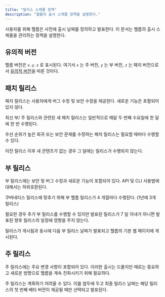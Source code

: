 ```yaml
---
title: "릴리스 스케줄 정책"
description: "헬름의 출시 스케줄 정책을 설명한다."
---
```


사용자를 위해 헬름은 사전에 출시 날짜를 정의하고 발표한다.
이 문서는 헬름의 출시 스케줄을 관리하는 정책을 설명한다.

## 유의적 버전

헬름 버전은 `x.y.z` 로 표시된다. 여기서 `x` 는 주 버전, `y` 는
부 버전, `z` 는 패치 버전으로서 [유의적 버전](https://semver.org/spec/v2.0.0.html)을 
따른 것이다.

## 패치 릴리스

패치 릴리스는 사용자에게 버그 수정 및 보안 수정을 제공한다. 새로운 기능은 포함되어 
있지 않다.

최신 부/ 주 릴리스와 관련된 새 패치 릴리스는 일반적으로 매달 두 번째 수요일에 
한 달에 한 번 수행된다.

우선 순위가 높은 회귀 또는 보안 문제를 수정하는 패치 릴리스는 필요할 때마다 수행할 
수 있다.

이전 릴리스 이후 새 콘텐츠가 없는 경우 그 달에는 릴리스가 수행되지
않는다.

## 부 릴리스

부 릴리스에는 보안 및 버그 수정과 새로운 기능이 포함되어 있다.
API 및 CLI 사용법에 대해서는 하위호환된다.

쿠버네티스 릴리스에 맞추기 위해 부 헬름 릴리스가 4 개월마다 수행된다.
(1년에 3개 릴리스)

필요한 경우 추가 부 릴리스를 수행할 수 있지만 발표된 릴리스가
7 일 이내가 아니면 발표된 향후 릴리스의 일정에 영향을 주지
않는다.

릴리스가 게시됨과 동시에 다음 부 릴리스 날짜가 발표되고 헬름의 기본 웹 페이지에 
게시된다.

## 주 릴리스

주 릴리스에는 주요 변경 사항이 포함되어 있다. 이러한 출시는 드물지만
때로는 중요하고 새로운 방향으로 헬름을 계속 진화시키기 위해
필요하다.

주 릴리스는 계획하기 어려울 수 있다. 이를 염두에 두고 최종 릴리스
날짜는 해당 릴리스의 첫 번째 베타 버전이 제공될 때만
선택되고 발표된다.
